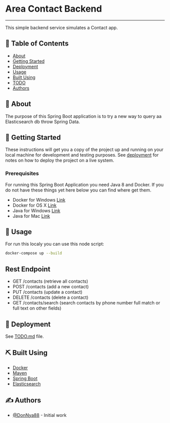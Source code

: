 # Area Contact Backend
---
This simple backend service simulates a Contact app.

## 📝 Table of Contents

- [About](#about)
- [Getting Started](#getting_started)
- [Deployment](#deployment)
- [Usage](#usage)
- [Built Using](#built_using)
- [TODO](../TODO.md)
- [Authors](#authors)
<!-- - [Contributing](../CONTRIBUTING.md) -->
<!-- - [Acknowledgments](#acknowledgement) -->

## 🧐 About <a name = "about"></a>

The purpose of this Spring Boot application is to try a new way to query aa Elasticsearch db throw Spring Data. 

## 🏁 Getting Started <a name = "getting_started"></a>

These instructions will get you a copy of the project up and running on your local machine for development and testing purposes. See [deployment](#deployment) for notes on how to deploy the project on a live system.

### Prerequisites
For running this Spring Boot Application you need Java 8 and Docker. If you do not have these things yet here below you can find where get them.

- Docker for Windows [Link](https://docs.docker.com/docker-for-windows/install/)
- Docker for OS X [Link](https://docs.docker.com/docker-for-mac/install/)
- Java for Windows [Link](https://www.oracle.com/java/technologies/javase/javase-jdk8-downloads.html)
- Java for Mac [Link](https://docs.oracle.com/javase/8/docs/technotes/guides/install/mac_jdk.html)

## 🎈 Usage <a name="usage"></a>

For run this localy you can use this node script:

```bash
docker-compose up --build
```

##  Rest Endpoint <a name = "endpoint"></a>

- GET /contacts (retrieve all contacts)
- POST /contacts (add a new contact)
- PUT /contacts (update a contact)
- DELETE /contacts (delete a contact)
- GET /contacts/search (search contacts by phone number full match or full text on other fields)

## 🚀 Deployment <a name = "deployment"></a>

See [TODO.md](../TODO.md) file.

## ⛏️ Built Using <a name = "built_using"></a>

- [Docker](https://www.docker.com/)
- [Maven](https://maven.apache.org/)
- [Spring Boot](https://spring.io/projects/spring-boot)
- [Elasticsearch](https://www.elastic.co/)

## ✍️ Authors <a name = "authors"></a>

- [@DonNya88](https://github.com/DonNy88) - Initial work

<!-- See also the list of [contributors](https://github.com/kylelobo/The-Documentation-Compendium/contributors) who participated in this project.

## 🎉 Acknowledgements <a name = "acknowledgement"></a>

- Hat tip to anyone whose code was used
- Inspiration
- References -->
